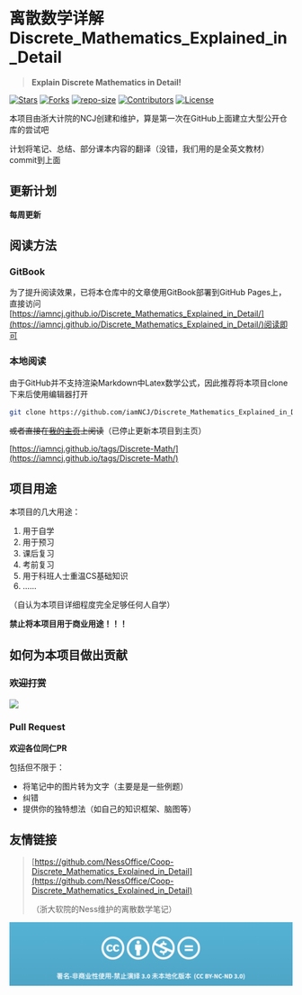 # 离散数学详解Discrete_Mathematics_Explained_in_Detail

>  **Explain Discrete Mathematics in Detail!**

[![Stars](https://img.shields.io/github/stars/iamNCJ/Discrete_Mathematics_Explained_in_Detail.svg?label=Stars&style=social)](https://github.com/iamNCJ/Discrete_Mathematics_Explained_in_Detail/stargazers)
[![Forks](https://img.shields.io/github/forks/iamNCJ/Discrete_Mathematics_Explained_in_Detail.svg?label=Fork&style=social)](https://github.com/iamNCJ/Discrete_Mathematics_Explained_in_Detail/network/members)
[![repo-size](https://img.shields.io/github/repo-size/iamNCJ/Discrete_Mathematics_Explained_in_Detail.svg)]()
[![Contributors](https://img.shields.io/github/contributors/iamNCJ/Discrete_Mathematics_Explained_in_Detail.svg)](https://github.com/iamNCJ/Discrete_Mathematics_Explained_in_Detail/graphs/contributors)
[![License](https://i.creativecommons.org/l/by-nc-sa/4.0/88x31.png)](http://creativecommons.org/licenses/cc-by-nc-nd/3.0/)

本项目由浙大计院的NCJ创建和维护，算是第一次在GitHub上面建立大型公开仓库的尝试吧

计划将笔记、总结、部分课本内容的翻译（没错，我们用的是全英文教材）commit到上面

## 更新计划

**每周更新**

## 阅读方法

### GitBook

为了提升阅读效果，已将本仓库中的文章使用GitBook部署到GitHub Pages上，直接访问[https://iamncj.github.io/Discrete_Mathematics_Explained_in_Detail/](https://iamncj.github.io/Discrete_Mathematics_Explained_in_Detail/)阅读即可

### 本地阅读

由于GitHub并不支持渲染Markdown中Latex数学公式，因此推荐将本项目clone下来后使用编辑器打开

```bash
git clone https://github.com/iamNCJ/Discrete_Mathematics_Explained_in_Detail.git
```



~~或者直接在[我的主页](iamncj.github.io)上阅读~~（已停止更新本项目到主页）

[https://iamncj.github.io/tags/Discrete-Math/](https://iamncj.github.io/tags/Discrete-Math/)

## 项目用途

本项目的几大用途：

1. 用于自学
2. 用于预习
3. 课后复习
4. 考前复习
5. 用于科班人士重温CS基础知识
6. ……

（自认为本项目详细程度完全足够任何人自学）

**禁止将本项目用于商业用途！！！**

## 如何为本项目做出贡献

### ~~欢迎打赏~~

<img src="https://gitee.com/iamncj/Picture_Bed/raw/master/Money_Tips/Wechat_QR.PNG" width="400" hegiht="400" align=center />

### Pull Request

**欢迎各位同仁PR**

包括但不限于：

- 将笔记中的图片转为文字（主要是是一些例题）
- 纠错
- 提供你的独特想法（如自己的知识框架、脑图等）

## 友情链接

> [https://github.com/NessOffice/Coop-Discrete_Mathematics_Explained_in_Detail](https://github.com/NessOffice/Coop-Discrete_Mathematics_Explained_in_Detail)
>
> （浙大软院的Ness维护的离散数学笔记）

![](img/CC-BY-NC-ND.png)

